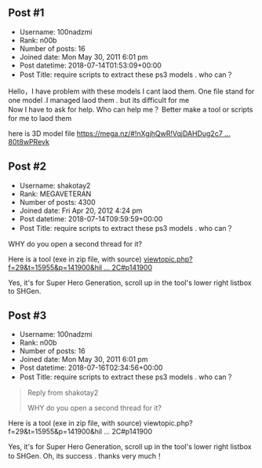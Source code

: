 ## Post #1
- Username: 100nadzmi
- Rank: n00b
- Number of posts: 16
- Joined date: Mon May 30, 2011 6:01 pm
- Post datetime: 2018-07-14T01:53:09+00:00
- Post Title: require scripts to extract these ps3 models . who can？

Hello，I have problem with these models 
I cant laod them. One file stand for one model
.I managed laod them . but its difficult for me   
Now I have to ask for help.
Who can help me？
Better make a tool or scripts for me to laod them

here is 3D model file
[https://mega.nz/#!nXgjhQwR!VqjDAHDug2c7 ... 80t8wPRevk](https://mega.nz/#!nXgjhQwR!VqjDAHDug2c7PqhcaAmpQ6CurXLY7ftcR80t8wPRevk)
## Post #2
- Username: shakotay2
- Rank: MEGAVETERAN
- Number of posts: 4300
- Joined date: Fri Apr 20, 2012 4:24 pm
- Post datetime: 2018-07-14T09:59:59+00:00
- Post Title: require scripts to extract these ps3 models . who can？

WHY do you open a second thread for it?

Here is a tool (exe in zip file, with source)
[viewtopic.php?f=29&t=15955&p=141900&hil ... 2C#p141900](http://forum.xentax.com/viewtopic.php?f=29&t=15955&p=141900&hilit=Scion+of+Fate%2C#p141900)

Yes, it's for Super Hero Generation, scroll up in the tool's lower right listbox to SHGen.
## Post #3
- Username: 100nadzmi
- Rank: n00b
- Number of posts: 16
- Joined date: Mon May 30, 2011 6:01 pm
- Post datetime: 2018-07-16T02:34:56+00:00
- Post Title: require scripts to extract these ps3 models . who can？

> Reply from shakotay2
>
> WHY do you open a second thread for it?

Here is a tool (exe in zip file, with source)
viewtopic.php?f=29&t=15955&p=141900&hil ... 2C#p141900

Yes, it's for Super Hero Generation, scroll up in the tool's lower right listbox to SHGen.
Oh, its success . thanks very much！
